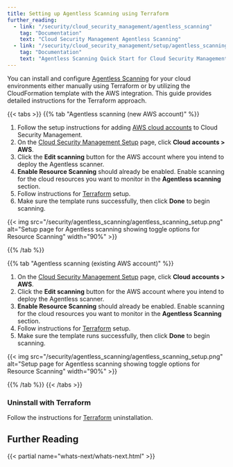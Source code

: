 ```yaml
---
title: Setting up Agentless Scanning using Terraform
further_reading:
  - link: "/security/cloud_security_management/agentless_scanning"
    tag: "Documentation"
    text: "Cloud Security Management Agentless Scanning"
  - link: "/security/cloud_security_management/setup/agentless_scanning"
    tag: "Documentation"
    text: "Agentless Scanning Quick Start for Cloud Security Management"
---
```


You can install and configure [Agentless Scanning][1] for your cloud environments either manually using Terraform or by utilizing the CloudFormation template with the AWS integration. This guide provides detailed instructions for the Terraform approach.

{{< tabs >}}
{{% tab "Agentless scanning (new AWS account)" %}}

1. Follow the setup instructions for adding [AWS cloud accounts][3] to Cloud Security Management.
1. On the [Cloud Security Management Setup][1] page, click **Cloud accounts > AWS**.
1. Click the **Edit scanning** button for the AWS account where you intend to deploy the Agentless scanner.
1. **Enable Resource Scanning** should already be enabled. Enable scanning for the cloud resources you want to monitor in the **Agentless scanning** section.
1. Follow instructions for [Terraform][4] setup.
1. Make sure the template runs successfully, then click **Done** to begin scanning. 

{{< img src="/security/agentless_scanning/agentless_scanning_setup.png" alt="Setup page for Agentless scanning showing toggle options for Resource Scanning" width="90%" >}}

[1]: https://app.datadoghq.com/security/configuration/csm/setup
[3]: /security/cloud_security_management/setup/csm_enterprise/cloud_accounts/?tab=aws
[4]: https://github.com/DataDog/terraform-datadog-agentless-scanner/blob/main/README.md

{{% /tab %}}

{{% tab "Agentless scanning (existing AWS account)" %}}

1. On the [Cloud Security Management Setup][1] page, click **Cloud accounts > AWS**.
1. Click the **Edit scanning** button for the AWS account where you intend to deploy the Agentless scanner.
1. **Enable Resource Scanning** should already be enabled. Enable scanning for the cloud resources you want to monitor in the **Agentless Scanning** section.
1. Follow instructions for [Terraform][4] setup.
1. Make sure the template runs successfully, then click **Done** to begin scanning. 

{{< img src="/security/agentless_scanning/agentless_scanning_setup.png" alt="Setup page for Agentless scanning showing toggle options for Resource Scanning" width="90%" >}}

[1]: https://app.datadoghq.com/security/configuration/csm/setup
[4]: https://github.com/DataDog/terraform-datadog-agentless-scanner/blob/main/README.md


{{% /tab %}}
{{< /tabs >}}

### Uninstall with Terraform

Follow the instructions for [Terraform][9] uninstallation.

## Further Reading

{{< partial name="whats-next/whats-next.html" >}}

[1]: /security/cloud_security_management/agentless_scanning
[9]: https://github.com/DataDog/terraform-module-datadog-agentless-scanner/blob/main/README.md#uninstall
